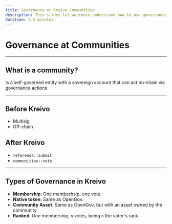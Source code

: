 ```yaml
---
title: Governance at Kreivo Communities
description: This slides let audience understand how to use governance in Kreivo parachain
duration: 2.5 minutes
---
```


# Governance at Communities

---

## What is a community?

Is a self-governed entity with a sovereign account that can act on-chain via governance actions

---

<pba-cols>

<pba-col>

## Before Kreivo

<pba-flex center>

- Multisig<!-- .element: class="fragment" data-fragment-index="0" -->
- Off-chain<!-- .element: class="fragment" data-fragment-index="1" -->

</pba-flex>

</pba-col>

<pba-col>

## After Kreivo

<pba-flex>

<ul>
  <li><code>referenda::submit</code></li><!-- .element: class="fragment" data-fragment-index="3" -->
  <li><code>communities::vote</code></li><!-- .element: class="fragment" data-fragment-index="4" -->
</ul>

</pba-flex>

</pba-col>

</pba-cols>

---

## Types of Governance in Kreivo

- **Membership**: One memberhsip, one vote.
- **Native token**: Same as OpenGov.
- **Community Asset**: Same as OpenGov, but with an asset owned by the community.
- **Ranked**: One membership, `n` votes, being `n` the voter's rank.
